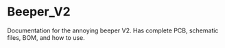 # Beeper_V2
Documentation for the annoying beeper V2.  Has complete PCB, schematic files, BOM, and how to use.
